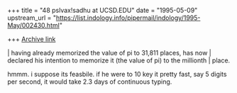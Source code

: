 +++
title = "48 pslvax!sadhu at UCSD.EDU"
date = "1995-05-09"
upstream_url = "https://list.indology.info/pipermail/indology/1995-May/002430.html"

+++
[Archive link](https://list.indology.info/pipermail/indology/1995-May/002430.html)

| having already memorized the value of pi to 31,811 places, has now
| declared his intention to memorize it (the value of pi) to the millionth
| place. 

hmmm.  i suppose its feasbile.  if he were to 10 key it pretty fast,
say 5 digits per second, it would take 2.3 days of continuous typing.





